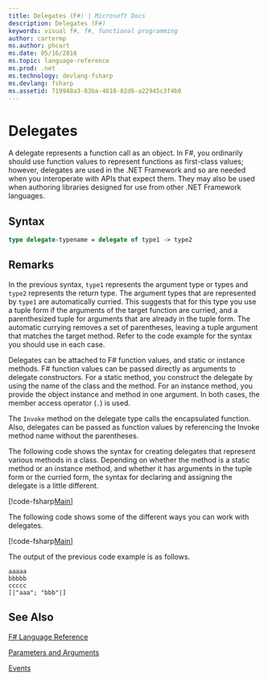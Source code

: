 ```yaml
---
title: Delegates (F#) | Microsoft Docs
description: Delegates (F#)
keywords: visual f#, f#, functional programming
author: cartermp
ms.author: phcart
ms.date: 05/16/2016
ms.topic: language-reference
ms.prod: .net
ms.technology: devlang-fsharp
ms.devlang: fsharp
ms.assetid: 719948a3-83ba-4618-82d6-a22945c3f4b0 
---
```


# Delegates

A delegate represents a function call as an object. In F#, you ordinarily should use function values to represent functions as first-class values; however, delegates are used in the .NET Framework and so are needed when you interoperate with APIs that expect them. They may also be used when authoring libraries designed for use from other .NET Framework languages.


## Syntax

```fsharp
type delegate-typename = delegate of type1 -> type2
```

## Remarks
In the previous syntax, `type1` represents the argument type or types and `type2` represents the return type. The argument types that are represented by `type1` are automatically curried. This suggests that for this type you use a tuple form if the arguments of the target function are curried, and a parenthesized tuple for arguments that are already in the tuple form. The automatic currying removes a set of parentheses, leaving a tuple argument that matches the target method. Refer to the code example for the syntax you should use in each case.

Delegates can be attached to F# function values, and static or instance methods. F# function values can be passed directly as arguments to delegate constructors. For a static method, you construct the delegate by using the name of the class and the method. For an instance method, you provide the object instance and method in one argument. In both cases, the member access operator (`.`) is used.

The `Invoke` method on the delegate type calls the encapsulated function. Also, delegates can be passed as function values by referencing the Invoke method name without the parentheses.

The following code shows the syntax for creating delegates that represent various methods in a class. Depending on whether the method is a static method or an instance method, and whether it has arguments in the tuple form or the curried form, the syntax for declaring and assigning the delegate is a little different.

[!code-fsharp[Main](../../../samples/snippets/fsharp/lang-ref-2/snippet4201.fs)]

The following code shows some of the different ways you can work with delegates.

[!code-fsharp[Main](../../../samples/snippets/fsharp/lang-ref-2/snippet4202.fs)]

The output of the previous code example is as follows.

```console
aaaaa
bbbbb
ccccc
[|"aaa"; "bbb"|]
```

## See Also
[F# Language Reference](index.md)

[Parameters and Arguments](parameters-and-arguments.md)

[Events](members/events.md)
